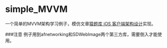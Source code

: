 # simple_MVVM
一个简单的MVVM架构学习例子，模仿文章[猿题库 iOS 客户端架构设计](http://gracelancy.com/blog/2016/01/06/ape-ios-arch-design/)实现。  

###注意
例子用到afnetworking和SDWebImage两个第三方库，需要倒入才能使用。
